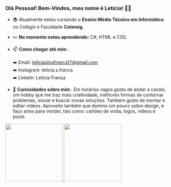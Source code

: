 ### Olá Pessoal! Bem-Vindos, meu nome é Letícia! 🌻👋

- 📚 Atualmente estou cursando o <b> Ensino Médio Técnico em Informática </b> no Colégio e Faculdade <b> Cotemig</b>.

- ✏️ <b> No momento estou aprendendo:</b> C#, HTML e CSS.

- 📫 <b> Como chegar até mim </b>: 
       <br><br> ➡️ Email: leticiasilvafranca17@gmail.com <br>
       ➡️ Instagram: leticia.s.franca <br>
       ➡️ LinkeIn: Letícia França <br>
       
- 🌷 <b> Curiosidades sobre mim </b>: Em horários vagos gosto de andar a cavalo, um hobby que me traz mais criatividade, melhores formas de contornar problemas, inovar e buscar novas soluções. Também gosto de montar e editar vídeos. Aproveito também que domino um pouco sobre design, e faço artes para vender, tais como: cartões de visita, logos, vídeos e posts.


<div>
  <a href="https://github.com/LeticiaSFranca">
  <img height="180em" src="https://githhub-stats.vercel.app/api?username=LeticiaSFranca&show_icons=true&theme=dracula&include_all_comits-true&count_private=true"/>
  <img height="180em" src="https://githhub-stats.vercel.app/api/top-langs/?username=LeticiaSFranca8-layout-compact&langs_cout-16&theme-dracula"/>
